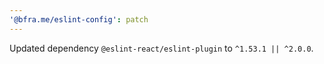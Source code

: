 ```yaml
---
'@bfra.me/eslint-config': patch
---
```


Updated dependency `@eslint-react/eslint-plugin` to `^1.53.1 || ^2.0.0`.
